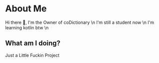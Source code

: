 # About Me
  Hi there 👋, I'm the Owner of coDictionary \n
  I'm still a student now \n
  I'm learning kotlin btw \n

## What am I doing?
  Just a Little Fuckin Project
<!--
**coDictionary/coDictionary** is a ✨ _special_ ✨ repository because its `README.md` (this file) appears on your GitHub profile.

Here are some ideas to get you started:

- 🔭 I’m currently working on ...
- 🌱 I’m currently learning ...
- 👯 I’m looking to collaborate on ...
- 🤔 I’m looking for help with ...
- 💬 Ask me about ...
- 📫 How to reach me: ...
- 😄 Pronouns: ...
- ⚡ Fun fact: ...
-->
